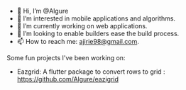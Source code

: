 - 👋 Hi, I’m @Algure
- 👀 I’m interested in mobile applications and algorithms.
- 🌱 I’m currently working on web applications.
- 💞️ I’m looking to enable builders ease the build process. 
- 📫 How to reach me: ajirie98@gmail.com.

Some fun projects I've been working on:
- Eazgrid: A flutter package to convert rows to grid : https://github.com/Algure/eazigrid
<!---
Algure/Algure is a ✨ special ✨ repository because its `README.md` (this file) appears on your GitHub profile.
You can click the Preview link to take a look at your changes.
--->
